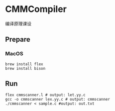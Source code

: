 # CMMCompiler
编译原理课设

## Prepare

### MacOS

```
brew install flex
brew install bison
```

## Run

```
flex cmmscanner.l # output: let.yy.c
gcc -o cmmscanner lex.yy.c # output: cmmscanner
./cmmscanner < sample.c #output: out.txt
```
